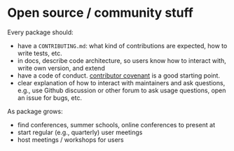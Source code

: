 # Open source / community stuff

Every package should:

- have a `CONTRIBUTING.md`: what kind of contributions are expected, how to write tests, etc.
- in docs, describe code architecture, so users know how to interact with, write own version, and extend
- have a code of conduct. [contributor covenant](https://www.contributor-covenant.org/) is a good starting point.
- clear explanation of how to interact with maintainers and ask questions, e.g., use Github discussion or other forum to ask usage questions, open an issue for bugs, etc.

As package grows:

- find conferences, summer schools, online conferences to present at
- start regular (e.g., quarterly) user meetings
- host meetings / workshops for users
